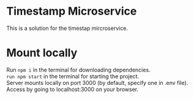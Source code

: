 # Timestamp Microservice

This is a solution for the timestap mircroservice.  

# Mount locally
Run `npm i` in the terminal for downloading dependencies.  
`run npm start` in the terminal for starting the project.  
Server mounts locally on port 3000 (by default, specify one in .env file). Access by going to localhost:3000 on your browser.
